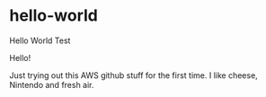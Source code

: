 # hello-world
Hello World Test

Hello!

Just trying out this AWS github stuff for the first time.
I like cheese, Nintendo and fresh air.

